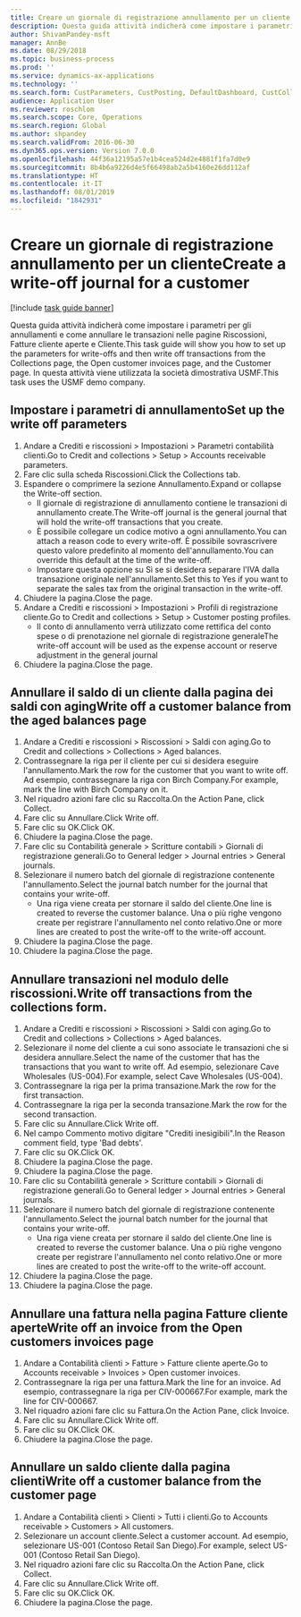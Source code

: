 ```yaml
---
title: Creare un giornale di registrazione annullamento per un cliente
description: Questa guida attività indicherà come impostare i parametri per gli annullamenti e come annullare le transazioni nelle pagine Riscossioni, Fatture cliente aperte e Cliente.
author: ShivamPandey-msft
manager: AnnBe
ms.date: 08/29/2018
ms.topic: business-process
ms.prod: ''
ms.service: dynamics-ax-applications
ms.technology: ''
ms.search.form: CustParameters, CustPosting, DefaultDashboard, CustCollectionsPoolsListPage, CustWriteOff, LedgerJournalTable, LedgerJournalTransDaily, CustCollections, CustOpenInvoicesListPage, CustTable
audience: Application User
ms.reviewer: roschlom
ms.search.scope: Core, Operations
ms.search.region: Global
ms.author: shpandey
ms.search.validFrom: 2016-06-30
ms.dyn365.ops.version: Version 7.0.0
ms.openlocfilehash: 44f36a12195a57e1b4cea524d2e4881f1fa7d0e9
ms.sourcegitcommit: 8b4b6a9226d4e5f66498ab2a5b4160e26dd112af
ms.translationtype: HT
ms.contentlocale: it-IT
ms.lasthandoff: 08/01/2019
ms.locfileid: "1842931"
---
```

# <a name="create-a-write-off-journal-for-a-customer"></a><span data-ttu-id="bed20-103">Creare un giornale di registrazione annullamento per un cliente</span><span class="sxs-lookup"><span data-stu-id="bed20-103">Create a write-off journal for a customer</span></span>

[!include [task guide banner](../../includes/task-guide-banner.md)]

<span data-ttu-id="bed20-104">Questa guida attività indicherà come impostare i parametri per gli annullamenti e come annullare le transazioni nelle pagine Riscossioni, Fatture cliente aperte e Cliente.</span><span class="sxs-lookup"><span data-stu-id="bed20-104">This task guide will show you how to set up the parameters for write-offs and then write off transactions from the Collections page, the Open customer invoices page, and the Customer page.</span></span> <span data-ttu-id="bed20-105">In questa attività viene utilizzata la società dimostrativa USMF.</span><span class="sxs-lookup"><span data-stu-id="bed20-105">This task uses the USMF demo company.</span></span>


## <a name="set-up-the-write-off-parameters"></a><span data-ttu-id="bed20-106">Impostare i parametri di annullamento</span><span class="sxs-lookup"><span data-stu-id="bed20-106">Set up the write off parameters</span></span>
1. <span data-ttu-id="bed20-107">Andare a Crediti e riscossioni > Impostazioni > Parametri contabilità clienti.</span><span class="sxs-lookup"><span data-stu-id="bed20-107">Go to Credit and collections > Setup > Accounts receivable parameters.</span></span>
2. <span data-ttu-id="bed20-108">Fare clic sulla scheda Riscossioni.</span><span class="sxs-lookup"><span data-stu-id="bed20-108">Click the Collections tab.</span></span>
3. <span data-ttu-id="bed20-109">Espandere o comprimere la sezione Annullamento.</span><span class="sxs-lookup"><span data-stu-id="bed20-109">Expand or collapse the Write-off section.</span></span>
    * <span data-ttu-id="bed20-110">Il giornale di registrazione di annullamento contiene le transazioni di annullamento create.</span><span class="sxs-lookup"><span data-stu-id="bed20-110">The Write-off journal is the general journal that will hold the write-off transactions that you create.</span></span>  
    * <span data-ttu-id="bed20-111">È possibile collegare un codice motivo a ogni annullamento.</span><span class="sxs-lookup"><span data-stu-id="bed20-111">You can attach a reason code to every write-off.</span></span> <span data-ttu-id="bed20-112">È possibile sovrascrivere questo valore predefinito al momento dell'annullamento.</span><span class="sxs-lookup"><span data-stu-id="bed20-112">You can override this default at the time of the write-off.</span></span>  
    * <span data-ttu-id="bed20-113">Impostare questa opzione su Sì se si desidera separare l'IVA dalla transazione originale nell'annullamento.</span><span class="sxs-lookup"><span data-stu-id="bed20-113">Set this to Yes if you want to separate the sales tax from the original transaction in the write-off.</span></span>  
4. <span data-ttu-id="bed20-114">Chiudere la pagina.</span><span class="sxs-lookup"><span data-stu-id="bed20-114">Close the page.</span></span>
5. <span data-ttu-id="bed20-115">Andare a Crediti e riscossioni > Impostazioni > Profili di registrazione cliente.</span><span class="sxs-lookup"><span data-stu-id="bed20-115">Go to Credit and collections > Setup > Customer posting profiles.</span></span>
    * <span data-ttu-id="bed20-116">Il conto di annullamento verrà utilizzato come rettifica del conto spese o di prenotazione nel giornale di registrazione generale</span><span class="sxs-lookup"><span data-stu-id="bed20-116">The write-off account will be used as the expense account or reserve adjustment in the general journal</span></span>   
6. <span data-ttu-id="bed20-117">Chiudere la pagina.</span><span class="sxs-lookup"><span data-stu-id="bed20-117">Close the page.</span></span>

## <a name="write-off-a-customer-balance-from-the-aged-balances-page"></a><span data-ttu-id="bed20-118">Annullare il saldo di un cliente dalla pagina dei saldi con aging</span><span class="sxs-lookup"><span data-stu-id="bed20-118">Write off a customer balance from the aged balances page</span></span>
1. <span data-ttu-id="bed20-119">Andare a Crediti e riscossioni > Riscossioni > Saldi con aging.</span><span class="sxs-lookup"><span data-stu-id="bed20-119">Go to Credit and collections > Collections > Aged balances.</span></span>
2. <span data-ttu-id="bed20-120">Contrassegnare la riga per il cliente per cui si desidera eseguire l'annullamento.</span><span class="sxs-lookup"><span data-stu-id="bed20-120">Mark the row for the customer that you want to write off.</span></span> <span data-ttu-id="bed20-121">Ad esempio, contrassegnare la riga con Birch Company.</span><span class="sxs-lookup"><span data-stu-id="bed20-121">For example, mark the line with Birch Company on it.</span></span>
3. <span data-ttu-id="bed20-122">Nel riquadro azioni fare clic su Raccolta.</span><span class="sxs-lookup"><span data-stu-id="bed20-122">On the Action Pane, click Collect.</span></span>
4. <span data-ttu-id="bed20-123">Fare clic su Annullare.</span><span class="sxs-lookup"><span data-stu-id="bed20-123">Click Write off.</span></span>
5. <span data-ttu-id="bed20-124">Fare clic su OK.</span><span class="sxs-lookup"><span data-stu-id="bed20-124">Click OK.</span></span>
6. <span data-ttu-id="bed20-125">Chiudere la pagina.</span><span class="sxs-lookup"><span data-stu-id="bed20-125">Close the page.</span></span>
7. <span data-ttu-id="bed20-126">Fare clic su Contabilità generale > Scritture contabili > Giornali di registrazione generali.</span><span class="sxs-lookup"><span data-stu-id="bed20-126">Go to General ledger > Journal entries > General journals.</span></span>
8. <span data-ttu-id="bed20-127">Selezionare il numero batch del giornale di registrazione contenente l'annullamento.</span><span class="sxs-lookup"><span data-stu-id="bed20-127">Select the journal batch number for the journal that contains your write-off.</span></span>
    * <span data-ttu-id="bed20-128">Una riga viene creata per stornare il saldo del cliente.</span><span class="sxs-lookup"><span data-stu-id="bed20-128">One line is created to reverse the customer balance.</span></span> <span data-ttu-id="bed20-129">Una o più righe vengono create per registrare l'annullamento nel conto relativo.</span><span class="sxs-lookup"><span data-stu-id="bed20-129">One or more lines are created to post the write-off to the write-off account.</span></span>  
9. <span data-ttu-id="bed20-130">Chiudere la pagina.</span><span class="sxs-lookup"><span data-stu-id="bed20-130">Close the page.</span></span>
10. <span data-ttu-id="bed20-131">Chiudere la pagina.</span><span class="sxs-lookup"><span data-stu-id="bed20-131">Close the page.</span></span>

## <a name="write-off-transactions-from-the-collections-form"></a><span data-ttu-id="bed20-132">Annullare transazioni nel modulo delle riscossioni.</span><span class="sxs-lookup"><span data-stu-id="bed20-132">Write off transactions from the collections form.</span></span>
1. <span data-ttu-id="bed20-133">Andare a Crediti e riscossioni > Riscossioni > Saldi con aging.</span><span class="sxs-lookup"><span data-stu-id="bed20-133">Go to Credit and collections > Collections > Aged balances.</span></span>
2. <span data-ttu-id="bed20-134">Selezionare il nome del cliente a cui sono associate le transazioni che si desidera annullare.</span><span class="sxs-lookup"><span data-stu-id="bed20-134">Select the name of the customer that has the transactions that you want to write off.</span></span> <span data-ttu-id="bed20-135">Ad esempio, selezionare Cave Wholesales (US-004).</span><span class="sxs-lookup"><span data-stu-id="bed20-135">For example, select Cave Wholesales (US-004).</span></span>
3. <span data-ttu-id="bed20-136">Contrassegnare la riga per la prima transazione.</span><span class="sxs-lookup"><span data-stu-id="bed20-136">Mark the row for the first transaction.</span></span>
4. <span data-ttu-id="bed20-137">Contrassegnare la riga per la seconda transazione.</span><span class="sxs-lookup"><span data-stu-id="bed20-137">Mark the row for the second transaction.</span></span>
5. <span data-ttu-id="bed20-138">Fare clic su Annullare.</span><span class="sxs-lookup"><span data-stu-id="bed20-138">Click Write off.</span></span>
6. <span data-ttu-id="bed20-139">Nel campo Commento motivo digitare "Crediti inesigibili".</span><span class="sxs-lookup"><span data-stu-id="bed20-139">In the Reason comment field, type 'Bad debts'.</span></span>
7. <span data-ttu-id="bed20-140">Fare clic su OK.</span><span class="sxs-lookup"><span data-stu-id="bed20-140">Click OK.</span></span>
8. <span data-ttu-id="bed20-141">Chiudere la pagina.</span><span class="sxs-lookup"><span data-stu-id="bed20-141">Close the page.</span></span>
9. <span data-ttu-id="bed20-142">Chiudere la pagina.</span><span class="sxs-lookup"><span data-stu-id="bed20-142">Close the page.</span></span>
10. <span data-ttu-id="bed20-143">Fare clic su Contabilità generale > Scritture contabili > Giornali di registrazione generali.</span><span class="sxs-lookup"><span data-stu-id="bed20-143">Go to General ledger > Journal entries > General journals.</span></span>
11. <span data-ttu-id="bed20-144">Selezionare il numero batch del giornale di registrazione contenente l'annullamento.</span><span class="sxs-lookup"><span data-stu-id="bed20-144">Select the journal batch number for the journal that contains your write-off.</span></span>
    * <span data-ttu-id="bed20-145">Una riga viene creata per stornare il saldo del cliente.</span><span class="sxs-lookup"><span data-stu-id="bed20-145">One line is created to reverse the customer balance.</span></span> <span data-ttu-id="bed20-146">Una o più righe vengono create per registrare l'annullamento nel conto relativo.</span><span class="sxs-lookup"><span data-stu-id="bed20-146">One or more lines are created to post the write-off to the write-off account.</span></span>  
12. <span data-ttu-id="bed20-147">Chiudere la pagina.</span><span class="sxs-lookup"><span data-stu-id="bed20-147">Close the page.</span></span>
13. <span data-ttu-id="bed20-148">Chiudere la pagina.</span><span class="sxs-lookup"><span data-stu-id="bed20-148">Close the page.</span></span>

## <a name="write-off-an-invoice-from-the-open-customers-invoices-page"></a><span data-ttu-id="bed20-149">Annullare una fattura nella pagina Fatture cliente aperte</span><span class="sxs-lookup"><span data-stu-id="bed20-149">Write off an invoice from the Open customers invoices page</span></span>
1. <span data-ttu-id="bed20-150">Andare a Contabilità clienti > Fatture > Fatture cliente aperte.</span><span class="sxs-lookup"><span data-stu-id="bed20-150">Go to Accounts receivable > Invoices > Open customer invoices.</span></span>
2. <span data-ttu-id="bed20-151">Contrassegnare la riga per una fattura.</span><span class="sxs-lookup"><span data-stu-id="bed20-151">Mark the line for an invoice.</span></span> <span data-ttu-id="bed20-152">Ad esempio, contrassegnare la riga per CIV-000667.</span><span class="sxs-lookup"><span data-stu-id="bed20-152">For example, mark the line for CIV-000667.</span></span>
3. <span data-ttu-id="bed20-153">Nel riquadro azioni fare clic su Fattura.</span><span class="sxs-lookup"><span data-stu-id="bed20-153">On the Action Pane, click Invoice.</span></span>
4. <span data-ttu-id="bed20-154">Fare clic su Annullare.</span><span class="sxs-lookup"><span data-stu-id="bed20-154">Click Write off.</span></span>
5. <span data-ttu-id="bed20-155">Fare clic su OK.</span><span class="sxs-lookup"><span data-stu-id="bed20-155">Click OK.</span></span>
6. <span data-ttu-id="bed20-156">Chiudere la pagina.</span><span class="sxs-lookup"><span data-stu-id="bed20-156">Close the page.</span></span>

## <a name="write-off-a-customer-balance-from-the-customer-page"></a><span data-ttu-id="bed20-157">Annullare un saldo cliente dalla pagina clienti</span><span class="sxs-lookup"><span data-stu-id="bed20-157">Write off a customer balance from the customer page</span></span>
1. <span data-ttu-id="bed20-158">Andare a Contabilità clienti > Clienti > Tutti i clienti.</span><span class="sxs-lookup"><span data-stu-id="bed20-158">Go to Accounts receivable > Customers > All customers.</span></span>
2. <span data-ttu-id="bed20-159">Selezionare un account cliente.</span><span class="sxs-lookup"><span data-stu-id="bed20-159">Select a customer account.</span></span> <span data-ttu-id="bed20-160">Ad esempio, selezionare US-001 (Contoso Retail San Diego).</span><span class="sxs-lookup"><span data-stu-id="bed20-160">For example, select US-001 (Contoso Retail San Diego).</span></span>
3. <span data-ttu-id="bed20-161">Nel riquadro azioni fare clic su Raccolta.</span><span class="sxs-lookup"><span data-stu-id="bed20-161">On the Action Pane, click Collect.</span></span>
4. <span data-ttu-id="bed20-162">Fare clic su Annullare.</span><span class="sxs-lookup"><span data-stu-id="bed20-162">Click Write off.</span></span>
5. <span data-ttu-id="bed20-163">Fare clic su OK.</span><span class="sxs-lookup"><span data-stu-id="bed20-163">Click OK.</span></span>
6. <span data-ttu-id="bed20-164">Chiudere la pagina.</span><span class="sxs-lookup"><span data-stu-id="bed20-164">Close the page.</span></span>

